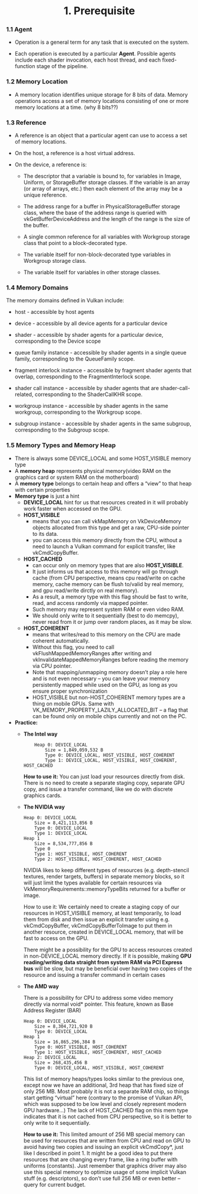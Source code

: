 <h1 align='center' >1. Prerequisite</h1>

### 1.1 Agent
- Operation is a general term for any task that is executed on the system.

- Each operation is executed by a particular **Agent**. Possible agents include each shader invocation, each host thread, and each fixed-function stage of the pipeline.

### 1.2 Memory Location
- A memory location identifies unique storage for 8 bits of data. Memory operations access a set of memory locations consisting of one or more memory locations at a time. (why 8 bits??)


### 1.3 Reference
 - A reference is an object that a particular agent can use to access a set of memory locations. 
 
 - On the host, a reference is a host virtual address. 
 
 - On the device, a reference is:

    - The descriptor that a variable is bound to, for variables in Image, Uniform, or StorageBuffer storage classes. If the variable is an array (or array of arrays, etc.) then each element of the array may be a unique reference.

    - The address range for a buffer in PhysicalStorageBuffer storage class, where the base of the address range is queried with vkGetBufferDeviceAddress and the length of the range is the size of the buffer.

    - A single common reference for all variables with Workgroup storage class that point to a block-decorated type.

    - The variable itself for non-block-decorated type variables in Workgroup storage class.

    - The variable itself for variables in other storage classes.

### 1.4 Memory Domains
The memory domains defined in Vulkan include:

- host - accessible by host agents

- device - accessible by all device agents for a particular device

- shader - accessible by shader agents for a particular device, corresponding to the Device scope

- queue family instance - accessible by shader agents in a single queue family, corresponding to the QueueFamily scope.

- fragment interlock instance - accessible by fragment shader agents that overlap, corresponding to the FragmentInterlock scope.

- shader call instance - accessible by shader agents that are shader-call-related, corresponding to the ShaderCallKHR scope.

- workgroup instance - accessible by shader agents in the same workgroup, corresponding to the Workgroup scope.

- subgroup instance - accessible by shader agents in the same subgroup, corresponding to the Subgroup scope.

### 1.5  Memory Types and Memory Heap
- There is always some DEVICE_LOCAL and some HOST_VISIBLE memory type
- A **memory heap** represents physical memory(video RAM on the graphics card or system RAM on the motherboard)
- A **memory type** belongs to certain heap and offers a “view” to that heap with certain properties
- **Memory type** is just a hint
    - **DEVICE_LOCAL** hint for us that resources created in it will probably work faster when accessed on the GPU.
    - **HOST_VISIBLE** 
        - means that you can call vkMapMemory on VkDeviceMemory objects allocated from this type and get a raw, CPU-side pointer to its data. 
        - you can access this memory directly from the CPU, without a need to launch a Vulkan command for explicit transfer, like vkCmdCopyBuffer.
    - **HOST_CACHED** 
        - can occur only on memory types that are also **HOST_VISIBLE**. 
        - It just informs us that access to this memory will go through cache (from CPU perspective, means cpu read/write on cache memory, cache memory can be flush to/valid by real memory, and gpu read/write dirctly on real memory). 
        - As a result, a memory type with this flag should be fast to write, read, and access randomly via mapped pointer.
        - Such memory may represent system RAM or even video RAM. 
        - We should only write to it sequentially (best to do memcpy), never read from it or jump over random places, as it may be slow.
    - **HOST_COHERENT**
        - means that writes/read to this memory on the CPU are made coherent automatically. 
        - Without this flag, you need to call vkFlushMappedMemoryRanges after writing and vkInvalidateMappedMemoryRanges before reading the memory via CPU pointer.
        - Note that mapping/unmapping memory doesn’t play a role here and is not even necessary – you can leave your memory persistently mapped while used on the GPU, as long as you ensure proper synchronization
        - HOST_VISIBLE but non-HOST_COHERENT memory types are a thing on mobile GPUs. Same with VK_MEMORY_PROPERTY_LAZILY_ALLOCATED_BIT – a  flag that can be found only on mobile chips currently and not on the PC.
- **Practice:**
    - **The Intel way**
        ```
            Heap 0: DEVICE_LOCAL
                Size = 1,849,059,532 B
                Type 0: DEVICE_LOCAL, HOST_VISIBLE, HOST_COHERENT
                Type 1: DEVICE_LOCAL, HOST_VISIBLE, HOST_COHERENT, HOST_CACHED
        ```
        **How to use it:** You can just load your resources directly from disk. There is no need to create a separate staging copy, separate GPU copy, and issue a transfer command, like we do with discrete graphics cards.
    - **The NVIDIA way**
        ```
        Heap 0: DEVICE_LOCAL
            Size = 8,421,113,856 B
            Type 0: DEVICE_LOCAL
            Type 1: DEVICE_LOCAL
        Heap 1
            Size = 8,534,777,856 B
            Type 0
            Type 1: HOST_VISIBLE, HOST_COHERENT
            Type 2: HOST_VISIBLE, HOST_COHERENT, HOST_CACHED
        
        ```
         NVIDIA likes to keep different types of resources (e.g. depth-stencil textures, render targets, buffers) in separate memory blocks, so it will just limit the types available for certain resources via VkMemoryRequirements::memoryTypeBits returned for a buffer or image.

         How to use it: We certainly need to create a staging copy of our resources in HOST_VISIBLE memory, at least temporarily, to load them from disk and then issue an explicit transfer using e.g. vkCmdCopyBuffer, vkCmdCopyBufferToImage to put them in another resource, created in DEVICE_LOCAL memory, that will be fast to access on the GPU.

         There might be a possibility for the GPU to access resources created in non-DEVICE_LOCAL memory directly. If it is possible, making **GPU reading/writing data straight from system RAM via PCI Express bus** will be slow, but may be beneficial over having two copies of the resource and issuing a transfer command in certain cases

    - **The AMD way**

        There is a possibility for CPU to address some video memory directly via normal void* pointer. This feature, known as Base Address Register (BAR)
        ```
        Heap 0: DEVICE_LOCAL
            Size = 8,304,721,920 B
            Type 0: DEVICE_LOCAL
        Heap 1
            Size = 16,865,296,384 B
            Type 0: HOST_VISIBLE, HOST_COHERENT
            Type 1: HOST_VISIBLE, HOST_COHERENT, HOST_CACHED
        Heap 2: DEVICE_LOCAL
            Size = 268,435,456 B
            Type 0: DEVICE_LOCAL, HOST_VISIBLE, HOST_COHERENT
        
        ```
        This list of memory heaps/types looks similar to the previous one, except now we have an additional, 3rd heap that has fixed size of only 256 MB. Most probably it is not a separate RAM chip, so things start getting “virtual” here (contrary to the promise of Vulkan API, which was supposed to be low level and closely represent modern GPU hardware…) 
        The lack of HOST_CACHED flag on this mem type indicates that it is not cached from CPU perspective, so it is better to only write to it sequentially.

        **How to use it:** This limited amount of 256 MB special memory can be used for resources that are written from CPU and read on GPU to avoid having two copies and issuing an explicit vkCmdCopy*, just like I described in point 1. It might be a good idea to put there resources that are changing every frame, like a ring buffer with uniforms (constants). Just remember that graphics driver may also use this special memory to optimize usage of some implicit Vulkan stuff (e.g. descriptors), so don’t use full 256 MB or even better – query for current budget.